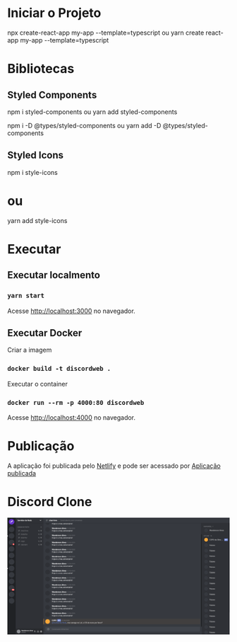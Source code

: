 # Iniciar o Projeto

npx create-react-app my-app --template=typescript
ou
yarn create react-app my-app --template=typescript

# Bibliotecas

## Styled Components

npm i styled-components
ou
yarn add styled-components

npm i -D @types/styled-components
ou
yarn add -D @types/styled-components

## Styled Icons

npm i style-icons

# ou

yarn add style-icons

# Executar

## Executar localmento

### `yarn start`

Acesse [http://localhost:3000](http://localhost:3000) no navegador.

## Executar Docker

Criar a imagem

### `docker build -t discordweb .`

Executar o container

### `docker run --rm -p 4000:80 discordweb`

Acesse [http://localhost:4000](http://localhost:3000) no navegador.

# Publicação

A aplicação foi publicada pelo [Netlify](https://www.netlify.com/) e pode ser acessado por [Aplicação publicada](https://cranky-pare-58274b.netlify.app/)

# Discord Clone

![alt text](https://github.com/wandealves/clone-discord/blob/main/public/images/pagina.png)
